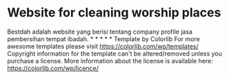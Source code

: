 # Website for cleaning worship places

Bestdah adalah website yang berisi tentang company profile jasa pembersihan tempat ibadah.
*
*
*
*
*
Template by Colorlib
For more awesome templates please visit https://colorlib.com/wp/templates/
Copyright information for the template can't be altered/removed unless you purchase a license.
More information about the license is available here: https://colorlib.com/wp/licence/
